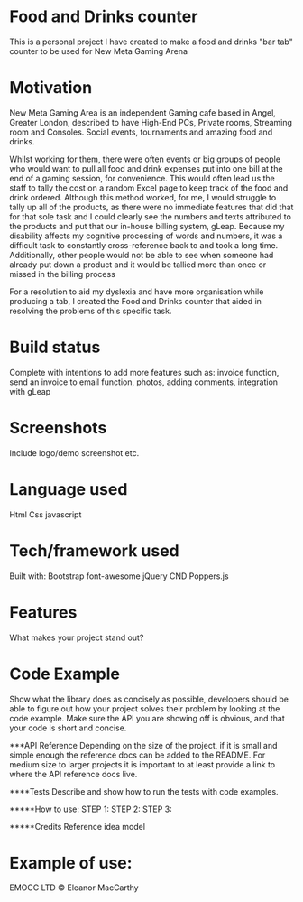 # Food and Drinks counter
This is a personal project I have created to make a food and drinks "bar tab" counter to be used for New Meta Gaming Arena 

# Motivation
New Meta Gaming Area is an independent Gaming cafe based in Angel, Greater London, described to have High-End PCs, Private rooms, Streaming room and Consoles. Social events, tournaments and amazing food and drinks.

Whilst working for them, there were often events or big groups of people who would want to pull all food and drink expenses put into one bill at the end of a gaming session, for convenience. This would often lead us the staff to tally the cost on a random Excel page to keep track of the food and drink ordered. Although this method worked, for me, I would struggle to tally up all of the products, as there were no immediate features that did that for that sole task and I could clearly see the numbers and texts attributed to the products and put that our in-house billing system, gLeap. Because my disability affects my cognitive processing of words and numbers, it was a difficult task to constantly cross-reference back to and took a long time. Additionally, other people would not be able to see when someone had already put down a product and it would be tallied more than once or missed in the billing process

For a resolution to aid my dyslexia and have more organisation while producing a tab, I created the Food and Drinks counter that aided in resolving the problems of this specific task. 

# Build status
Complete with intentions to add more features such as: invoice function, send an invoice to email function, photos, adding comments, integration with gLeap

# Screenshots
Include logo/demo screenshot etc.

# Language used
Html
Css
javascript

# Tech/framework used
Built with:
Bootstrap
font-awesome
jQuery CND 
Poppers.js


# Features
What makes your project stand out?

# Code Example
Show what the library does as concisely as possible, developers should be able to figure out how your project solves their problem by looking at the code example. Make sure the API you are showing off is obvious, and that your code is short and concise.

***API Reference
      Depending on the size of the project, if it is small and simple enough the reference docs can be added to the README. For medium size to larger projects it is 
      important to at least provide a link to where the API reference docs live.

****Tests
Describe and show how to run the tests with code examples.

*****How to use:
STEP 1:
STEP 2:
STEP 3:

*****Credits
Reference idea model

# Example of use:

EMOCC LTD © Eleanor MacCarthy
